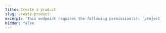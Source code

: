 ```yaml
---
title: Create a product
slug: create-product
excerpt: 'This endpoint requires the following permission(s): `project_configuration:products:read_write`.'
hidden: false
---
```

